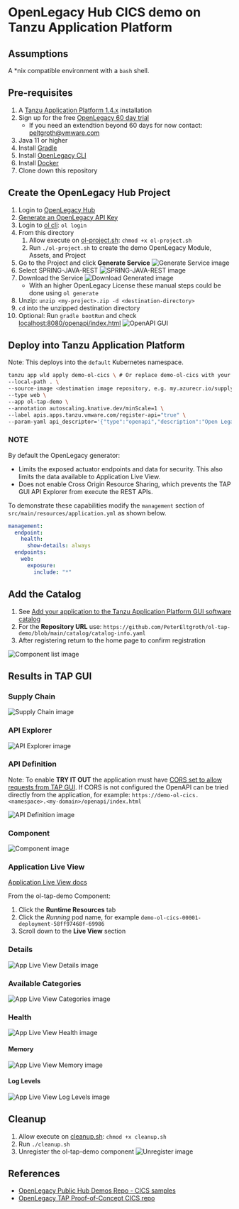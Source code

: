 # OpenLegacy Hub CICS demo on Tanzu Application Platform

## Assumptions

A *nix compatible environment with a `bash` shell.

## Pre-requisites

1. A [Tanzu Application Platform 1.4.x](https://network.tanzu.vmware.com/products/tanzu-application-platform/) installation
2. Sign up for the free [OpenLegacy 60 day trial](https://app.ol-hub.com/auth/sign-up)
   - If you need an extendtion beyond 60 days for now contact: [peltgroth@vmware.com](mailto:peltgroth@vmware.com)
3. Java 11 or higher
4. Install [Gradle](https://gradle.org/install/)
5. Install [OpenLegacy CLI](https://hub-support.openlegacy.com/en/install-and-log-in)
6. Install [Docker](https://docs.docker.com/engine/install/)
7. Clone down this repository

## Create the OpenLegacy Hub Project

1. Login to [OpenLegacy Hub](https://app.ol-hub.com/)
2. [Generate an OpenLegacy API Key](https://hub-support.openlegacy.com/en/article/generate-api-keys-5957463)
3. Login to [ol cli](https://hub-support.openlegacy.com/en/article/generate-api-keys-5957463): `ol login`
4. From this directory
      1. Allow execute on [ol-project.sh](ol-project.sh): `chmod +x ol-project.sh`
      2. Run `./ol-project.sh` to create the demo OpenLegacy Module, Assets, and Project
5. Go to the Project and click **Generate Service**
![Generate Service image](images/Generate-Service.png)
6. Select SPRING-JAVA-REST
![SPRING-JAVA-REST image](images/SPRING-JAVA-REST.png)
7. Download the Service
![Download Generated image](images/Download.png)
    - With an higher OpenLegacy License these manual steps could be done using `ol generate`
8. Unzip: `unzip <my-project>.zip -d <destination-directory>`
9. `cd` into the unzipped destination directory
10.  Optional: Run `gradle bootRun` and check [localhost:8080/openapi/index.html](localhost:8080/openapi/index.html?url=/openapi/openapi.yaml)
![OpenAPI GUI](images/OpenAPI-local.png)

## Deploy into Tanzu Application Platform

Note: This deploys into the `default` Kubernetes namespace.

```bash
tanzu app wld apply demo-ol-cics \ # Or replace demo-ol-cics with your name
--local-path . \
--source-image <destimation image repository, e.g. my.azurecr.io/supply-chain/cics-demo> \
--type web \
--app ol-tap-demo \
--annotation autoscaling.knative.dev/minScale=1 \
--label apis.apps.tanzu.vmware.com/register-api="true" \
--param-yaml api_descriptor='{"type":"openapi","description":"Open Legacy generated CICS APIs.","owner":"demo-team","system":"ol-tap-demo","location":{"path":"/openapi/openapi.yaml"}}'
```

### NOTE

By default the OpenLegacy generator:
- Limits the exposed actuator endpoints and data for security. This also limits the data available to Application Live View.
- Does not enable Cross Origin Resource Sharing, which prevents the TAP GUI API Explorer from execute the REST APIs. 

To demonstrate these capabilities modify the `management` section of `src/main/resources/application.yml` as shown below.
 

```yaml
management:
  endpoint:
    health:
      show-details: always
  endpoints:
    web:
      exposure:
        include: "*"
```


## Add the Catalog
1. See [Add your application to the Tanzu Application Platform GUI software catalog](https://docs.vmware.com/en/VMware-Tanzu-Application-Platform/1.3/tap/GUID-getting-started-deploy-first-app.html#add-your-application-to-tanzu-application-platform-gui-software-catalog-3)
2. For the **Repository URL** use: `https://github.com/PeterEltgroth/ol-tap-demo/blob/main/catalog/catalog-info.yaml`
3. After registering return to the home page to confirm registration

![Component list image](images/Component-list.png)

## Results in TAP GUI

### Supply Chain
![Supply Chain image](images/Supply-Chain.png)

### API Explorer
![API Explorer image](images/API-Explorer.png)

### API Definition

Note: To enable **TRY IT OUT** the application must have [CORS set to allow requests from TAP GUI](https://docs.vmware.com/en/VMware-Tanzu-Application-Platform/1.3/tap/GUID-api-auto-registration-usage.html#setting-up-cors-for-openapi-specifications-5). If CORS is not configured the OpenAPI can be tried directly from the application, for example: `https://demo-ol-cics.<namespace>.<my-domain>/openapi/index.html`

![API Definition image](images/API-Definition.png)
### Component
![Component image](images/Component.png)
### Application Live View

[Application Live View docs](https://docs.vmware.com/en/VMware-Tanzu-Application-Platform/1.3/tap/GUID-app-live-view-about-app-live-view.html)

From the ol-tap-demo Component:
1. Click the **Runtime Resources** tab
2. Click the *Running* pod name, for example `demo-ol-cics-00001-deployment-58ff97468f-69986`
3. Scroll down to the **Live View** section

### Details
![App Live View Details image](images/Pod-App-Live-View-Details.png)

### Available Categories
![App Live View Categories image](images/Pod-App-Live-View-Categories.png)

### Health
![App Live View Health image](images/Pod-App-Live-View-Health.png)
#### Memory
![App Live View Memory image](images/Pod-App-Live-View-Memory.png)

#### Log Levels
![App Live View Log Levels image](images/Pod-App-Live-View-Log-Levels.png)

## Cleanup

1. Allow execute on [cleanup.sh](cleanup.sh): `chmod +x cleanup.sh`
2. Run `./cleanup.sh`
3. Unregister the ol-tap-demo component
![Unregister image](images/Unregister.png)
## References

- [OpenLegacy Public Hub Demos Repo - CICS samples](https://github.com/openlegacy/openlegacy-public-hub-demos/tree/master/mainframe-cics)
- [OpenLegacy TAP Proof-of-Concept CICS repo](https://github.com/PeterEltgroth/account-cics-microservice)
